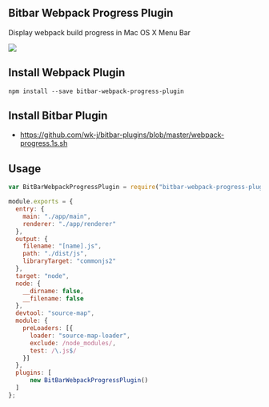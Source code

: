 ## Bitbar Webpack Progress Plugin

Display webpack build progress in Mac OS X Menu Bar

![](https://github.com/wk-j/bitbar-webpack-progress-plugin/raw/master/screen/webpack.png)

## Install Webpack Plugin

`npm install --save bitbar-webpack-progress-plugin`

## Install Bitbar Plugin

- https://github.com/wk-j/bitbar-plugins/blob/master/webpack-progress.1s.sh

## Usage

```javascript
var BitBarWebpackProgressPlugin = require("bitbar-webpack-progress-plugin");

module.exports = {
  entry: {
    main: "./app/main",
    renderer: "./app/renderer"
  },
  output: {
    filename: "[name].js",
    path: "./dist/js",
    libraryTarget: "commonjs2"
  },
  target: "node",
  node: {
    __dirname: false,
    __filename: false
  },
  devtool: "source-map",
  module: {
    preLoaders: [{
      loader: "source-map-loader",
      exclude: /node_modules/,
      test: /\.js$/
    }]
  },
  plugins: [
      new BitBarWebpackProgressPlugin()
  ]
};
```